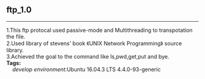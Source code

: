 ## ftp_1.0
<hr />
  1.This ftp protocal used passive-mode and Multithreading to transpotation the file.<br>
  2.Used library of stevens' book 《UNIX Network Programming》 source library.<br>
  3.Achieved the goal to the command like ls,pwd,get,put and bye.<br>
  <b>Tags:</b><br>
  &nbsp;&nbsp;&nbsp;&nbsp;<em>develop environment:</em>Ubuntu 16.04.3 LTS  4.4.0-93-generic

